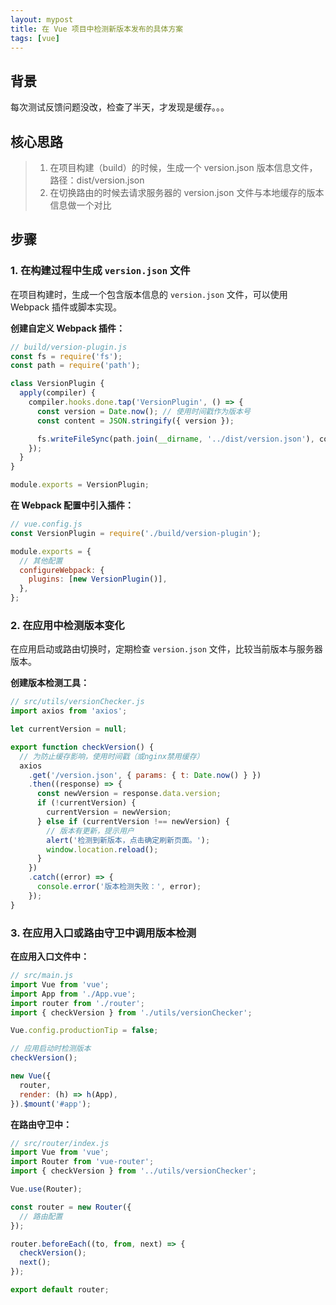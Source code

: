 ```yaml
---
layout: mypost
title: 在 Vue 项目中检测新版本发布的具体方案
tags: [vue]
---
```


## 背景

每次测试反馈问题没改，检查了半天，才发现是缓存。。。

## 核心思路

> 1. 在项目构建（build）的时候，生成一个 version.json 版本信息文件，路径：dist/version.json
> 2. 在切换路由的时候去请求服务器的 version.json 文件与本地缓存的版本信息做一个对比

## 步骤

### 1. 在构建过程中生成 `version.json` 文件

在项目构建时，生成一个包含版本信息的 `version.json` 文件，可以使用 Webpack 插件或脚本实现。

**创建自定义 Webpack 插件：**

```javascript
// build/version-plugin.js
const fs = require('fs');
const path = require('path');

class VersionPlugin {
  apply(compiler) {
    compiler.hooks.done.tap('VersionPlugin', () => {
      const version = Date.now(); // 使用时间戳作为版本号
      const content = JSON.stringify({ version });

      fs.writeFileSync(path.join(__dirname, '../dist/version.json'), content);
    });
  }
}

module.exports = VersionPlugin;
```

**在 Webpack 配置中引入插件：**

```javascript
// vue.config.js
const VersionPlugin = require('./build/version-plugin');

module.exports = {
  // 其他配置
  configureWebpack: {
    plugins: [new VersionPlugin()],
  },
};
```

### 2. 在应用中检测版本变化

在应用启动或路由切换时，定期检查 `version.json` 文件，比较当前版本与服务器版本。

**创建版本检测工具：**

```javascript
// src/utils/versionChecker.js
import axios from 'axios';

let currentVersion = null;

export function checkVersion() {
  // 为防止缓存影响，使用时间戳（或nginx禁用缓存）
  axios
    .get('/version.json', { params: { t: Date.now() } })
    .then((response) => {
      const newVersion = response.data.version;
      if (!currentVersion) {
        currentVersion = newVersion;
      } else if (currentVersion !== newVersion) {
        // 版本有更新，提示用户
        alert('检测到新版本，点击确定刷新页面。');
        window.location.reload();
      }
    })
    .catch((error) => {
      console.error('版本检测失败：', error);
    });
}
```

### 3. 在应用入口或路由守卫中调用版本检测

**在应用入口文件中：**

```javascript
// src/main.js
import Vue from 'vue';
import App from './App.vue';
import router from './router';
import { checkVersion } from './utils/versionChecker';

Vue.config.productionTip = false;

// 应用启动时检测版本
checkVersion();

new Vue({
  router,
  render: (h) => h(App),
}).$mount('#app');
```

**在路由守卫中：**

```javascript
// src/router/index.js
import Vue from 'vue';
import Router from 'vue-router';
import { checkVersion } from '../utils/versionChecker';

Vue.use(Router);

const router = new Router({
  // 路由配置
});

router.beforeEach((to, from, next) => {
  checkVersion();
  next();
});

export default router;
```
